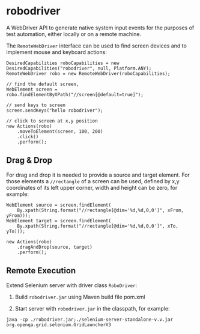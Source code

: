 # robodriver
A WebDriver API to generate native system input events for the purposes of test automation, either locally or on a remote machine.

The `RemoteWebDriver` interface can be used to find screen devices and to implement mouse and keyboard actions:

```
DesiredCapabilities roboCapabilities = new DesiredCapabilities("robodriver", null, Platform.ANY);
RemoteWebDriver robo = new RemoteWebDriver(roboCapabilities);

// find the default screen,
WebElement screen = robo.findElementByXPath("//screen[@default=true]");

// send keys to screen
screen.sendKeys("hello robodriver");

// click to screen at x,y position
new Actions(robo)
	.moveToElement(screen, 100, 200)
	.click()
	.perform();
```

## Drag & Drop

For drag and drop it is needed to provide a source and target element. For those elements a `//rectangle` of a screen
can be used, defined by x,y coordinates of its left upper corner, width and height can be zero, for example:

```
WebElement source = screen.findElement(
	By.xpath(String.format("//rectangle[@dim='%d,%d,0,0']", xFrom, yFrom)));
WebElement target = screen.findElement(
	By.xpath(String.format("//rectangle[@dim='%d,%d,0,0']", xTo, yTo)));
  
new Actions(robo)
	.dragAndDrop(source, target)
	.perform();
```

## Remote Execution

Extend Selenium server with driver class `RoboDriver`:

1. Build `robodriver.jar` using Maven build file pom.xml

1. Start server with `robodriver.jar` in the classpath, for example: 
```
java -cp ./robodriver.jar;./selenium-server-standalone-v.v.jar org.openqa.grid.selenium.GridLauncherV3
```
